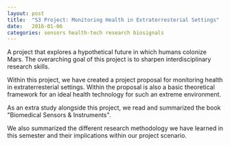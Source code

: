 ```yaml
---
layout: post
title:  "S3 Project: Monitoring Health in Extraterresterial Settings"
date:   2016-01-06
categories: sensors health-tech research biosignals
---
```


A project that explores a hypothetical future in which humans colonize Mars. 
The overarching goal of this project is to sharpen interdisciplinary research skills.

Within this project, we have created a project proposal for monitoring health in extraterresterial settings. Within the proposal is also a basic theoretical framework for an ideal health technology for such an extreme environment.

As an extra study alongside this project, we read and summarized the book "Biomedical Sensors & Instruments".

We also summarized the different research methodology we have learned in this semester and their implications within our project scenario.